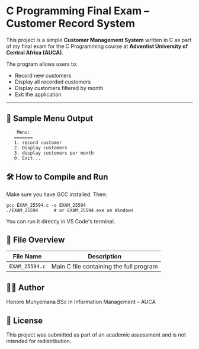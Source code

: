 # C Programming Final Exam – Customer Record System

This project is a simple **Customer Management System** written in C as part of my final exam for the C Programming course at **Adventist University of Central Africa (AUCA)**.

The program allows users to:

- Record new customers
- Display all recorded customers
- Display customers filtered by month
- Exit the application

---

## 🧾 Sample Menu Output

```text
    Menu:
   =======
   1. record customer
   2. Display customers
   3. display customers per month
   0. Exit...
```

## 🛠️ How to Compile and Run
Make sure you have GCC installed. Then:
```
gcc EXAM_25594.c -o EXAM_25594
./EXAM_25594      # or EXAM_25594.exe on Windows

```

You can run it directly in VS Code's terminal.

## 📁 File Overview

| File Name                             | Description                                |
| ------------------------------------- | ------------------------------------------ |
| `EXAM_25594.c`                        | Main C file containing the full program    |


## 🧑‍🎓 Author

Honore Munyemana
BSc in Information Management – AUCA

## 📜 License
This project was submitted as part of an academic assessment and is not intended for redistribution.
